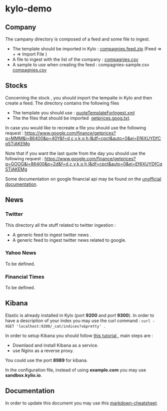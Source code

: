 # kylo-demo

## Company

The campany directory is composed of a feed and some file to ingest. 
* The template should be imported in Kylo : [compagnies.feed.zip](stocks/compagnies/feed/compagnies.feed.zip ) (Feed => + => Import File ) 
* A file to ingest with the list of the company : [compagnies.csv](stocks/compagnies/input/compagnies.csv )
* A sample to use when creating the feed : compagnies-sample.csv  [compagnies.csv](stocks/compagnies/input/compagnies-sample.csv) 


## Stocks
Concerning the stock , you should import the tempalte in Kylo and then create a feed. The directory contains the following files 
* The template you should use : [quoteTemplateForIngest.xml](stocks/quotes/quoteTemplateForIngest.xml )
* The the files that should be imported  [getprices.goog.txt](stocks/quotes/input/02_fileToIngest/getprices.goog.txt ).

In case you would like to recreate a file you should use the following request : 
https://www.google.com/finance/getprices?q=MMM&i=86400&p=40Y&f=d,c,v,k,o,h,l&df=cpct&auto=0&ei=Ef6XUYDfCqSTiAKEMg

Note that if you want the last quote from the day you should use the following request : 
https://www.google.com/finance/getprices?q=GOOG&i=86400&p=2d&f=d,c,v,k,o,h,l&df=cpct&auto=0&ei=Ef6XUYDfCqSTiAKEMg

Some documentation on google financial api may be found on the [unofficial documentation](http://www.networkerror.org/component/content/article/1-technical-wootness/44-googles-undocumented-finance-api.html).

## News 

### Twitter

This directory all the stuff related to twitter ingestion :
* A generic feed to ingest twitter news .  
* A generic feed to ingest twitter news related to google. 

### Yahoo News 
To be defined.

### Financial Times 
To be defined.


## Kibana 

Elastic is already installed in Kylo (port __9200__ and port __9300__).
In order to have a description of your index you may use the curl command : `curl -XGET 'localhost:9200/_cat/indices?v&pretty' `.


In order to setup Kibana you should follow [this tutorial ](https://www.digitalocean.com/community/tutorials/how-to-install-elasticsearch-logstash-and-kibana-elk-stack-on-centos-7), main steps are : 
* Downlaod and install Kibana as a service.
* use Nginx as a reverse proxy. 

You could use the port __8989__ for kibana. 

In the configuration file, instead of using __example.com__  you may use __sandbox.kylio.io__.






## Documentation 

In order to update this document you may use this [markdown-cheatsheet](https://github.com/tchapi/markdown-cheatsheet/blob/master/README.md).
